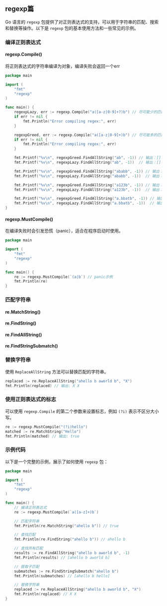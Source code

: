 ## regexp篇

Go 语言的 `regexp` 包提供了对正则表达式的支持，可以用于字符串的匹配、搜索和替换等操作。以下是 `regexp` 包的基本使用方法和一些常见的示例。

### 编译正则表达式

#### regexp.Compile()

将正则表达式的字符串编译为对象，编译失败会返回一个err

```go
package main

import (
	"fmt"
	"regexp"
)

func main() {
	regexpLazy, err := regexp.Compile("a([a-z|0-9]+?)b") // 尽可能少的匹配(懒惰匹配)
	if err != nil {
		fmt.Println("Error compiling regex:", err)
	}

	regexpGreed, err := regexp.Compile("a([a-z|0-9]+)b") // 尽可能多的匹配(贪婪匹配)
	if err != nil {
		fmt.Println("Error compiling regex:", err)
	}

	fmt.Printf("%v\n", regexpGreed.FindAllString("ab", -1)) // 输出：[] 没有满足的子串，返回nil
	fmt.Printf("%v\n", regexpLazy.FindAllString("ab", -1))  // 输出：[] 没有满足的子串，返回nil

	fmt.Printf("%v\n", regexpGreed.FindAllString("ababb", -1)) // 输出：[ababb]
	fmt.Printf("%v\n", regexpLazy.FindAllString("ababb", -1))  // 输出：[abab]

	fmt.Printf("%v\n", regexpGreed.FindAllString("a123b", -1)) // 输出：[]
	fmt.Printf("%v\n", regexpLazy.FindAllString("a123b", -1))  // 输出：[]

	fmt.Printf("%v\n", regexpGreed.FindAllString("a.bbatb", -1)) // 输出：[atb]
	fmt.Printf("%v\n", regexpLazy.FindAllString("a.bbatb", -1))  // 输出：[atb]
}
```

#### regexp.MustCompile()

在编译失败时会引发恐慌（panic），适合在程序启动时使用。

```go
package main

import (
	"fmt"
	"regexp"
)

func main() {
	re := regexp.MustCompile(`(a|b`) // panic示例
	fmt.Println(re)
}
```

### 匹配字符串

#### re.MatchString()

#### re.FindString()

#### re.FindAllString()

#### re.FindStringSubmatch()

### 替换字符串

使用 `ReplaceAllString` 方法可以替换匹配的字符串。

```go
replaced := re.ReplaceAllString("ahello b aworld b", "X")
fmt.Println(replaced) // 输出: X X
```

### 使用正则表达式的标志

可以使用 `regexp.Compile` 的第二个参数来设置标志，例如 `(?i)` 表示不区分大小写。

```go
re := regexp.MustCompile("(?i)hello")
matched := re.MatchString("Hello")
fmt.Println(matched) // 输出: true
```

### 示例代码

以下是一个完整的示例，展示了如何使用 `regexp` 包：

```go
package main

import (
	"fmt"
	"regexp"
)

func main() {
	// 编译正则表达式
	re := regexp.MustCompile(`a([a-z]+)b`)

	// 匹配字符串
	fmt.Println(re.MatchString("ahello b")) // true

	// 查找匹配
	fmt.Println(re.FindString("ahello b")) // ahello b

	// 查找所有匹配
	results := re.FindAllString("ahello b aworld b", -1)
	fmt.Println(results) // [ahello b aworld b]

	// 提取子匹配
	submatches := re.FindStringSubmatch("ahello b")
	fmt.Println(submatches) // [ahello b hello]

	// 替换字符串
	replaced := re.ReplaceAllString("ahello b aworld b", "X")
	fmt.Println(replaced) // X X
}
```
